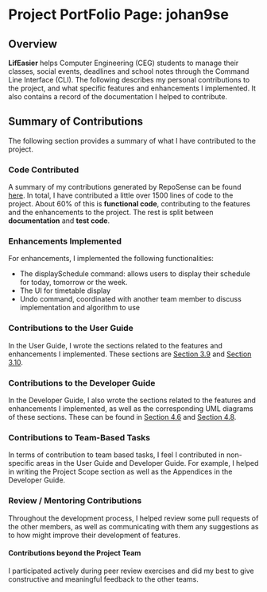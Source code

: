 # Project PortFolio Page: johan9se

## Overview

**LifEasier** helps Computer Engineering (CEG) students to manage their classes, social events, deadlines and school 
notes through the Command Line Interface (CLI).
The following describes my personal contributions to the project, and what specific features and enhancements I 
implemented. It also contains a record of the documentation I helped to contribute.

## Summary of Contributions

The following section provides a summary of what I have contributed to the project.

### Code Contributed

A summary of my contributions generated by RepoSense can be found [here](https://nus-cs2113-ay2021s1.github.io/tp-dashboard/#breakdown=true&search=johan9se&sort=groupTitle&sortWithin=title&since=2020-09-27&timeframe=commit&mergegroup=&groupSelect=groupByRepos&checkedFileTypes=docs~functional-code~test-code~other&tabOpen=true&tabType=authorship&tabAuthor=johan9se&tabRepo=AY2021S1-CS2113T-W13-4%2Ftp%5Bmaster%5D&authorshipIsMergeGroup=false&authorshipFileTypes=docs~functional-code~test-code).
In total, I have contributed a little over 1500 lines of code to the project. About 60% of this is **functional code**, 
contributing to the features and the enhancements to the project.
The rest is split between **documentation** and **test code**.

### Enhancements Implemented

For enhancements, I implemented the following functionalities:
* The displaySchedule command: allows users to display their schedule for today, tomorrow or the week.
* The UI for timetable display
* Undo command, coordinated with another team member to discuss implementation and algorithm to use

<div style="page-break-after: always;"></div>

### Contributions to the User Guide

In the User Guide, I wrote the sections related to the features and enhancements I implemented.
These sections are [Section 3.9](https://ay2021s1-cs2113t-w13-4.github.io/tp/UserGuide#39-undoing-an-edit-or-deletion--undo)
and [Section 3.10](https://ay2021s1-cs2113t-w13-4.github.io/tp/UserGuide#310-displaying-schedule-display).

### Contributions to the Developer Guide

In the Developer Guide, I also wrote the sections related to the features and enhancements I implemented, as well as the
corresponding UML diagrams of these sections.
These can be found in [Section 4.6](https://ay2021s1-cs2113t-w13-4.github.io/tp/DeveloperGuide#46-undoing-changes-made-to-tasks-and-notes) 
and [Section 4.8](https://ay2021s1-cs2113t-w13-4.github.io/tp/DeveloperGuide#48-displaying-schedule).

### Contributions to Team-Based Tasks

In terms of contribution to team based tasks, I feel I contributed in non-specific areas in the User Guide and Developer Guide. 
For example, I helped in writing the Project Scope section as well as the Appendices in the Developer Guide.

### Review / Mentoring Contributions

Throughout the development process, I helped review some pull requests of the other members, as well as communicating 
with them any suggestions as to how might improve their development of features.

#### Contributions beyond the Project Team

I participated actively during peer review exercises and did my best to give constructive and meaningful feedback to 
the other teams.

